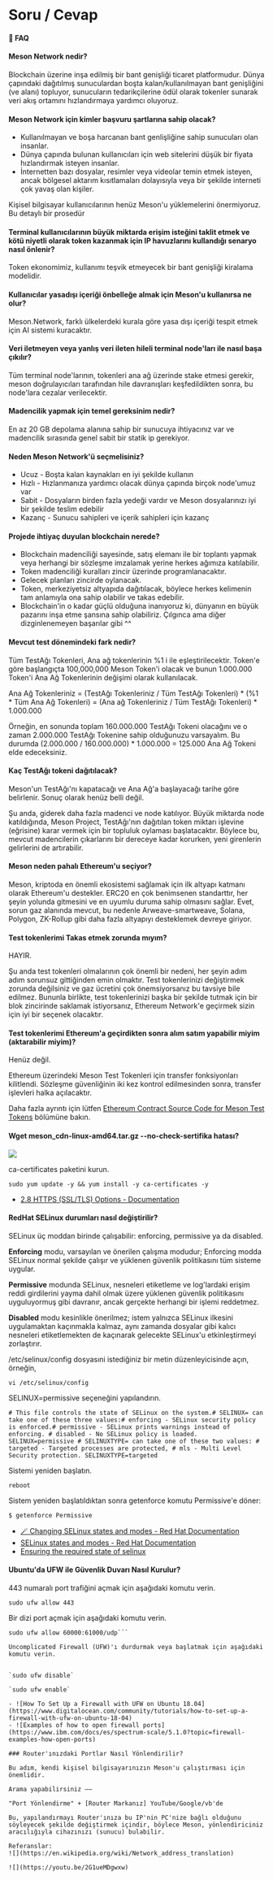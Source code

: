 # Soru / Cevap

#### 🌱 FAQ

#### Meson Network nedir?

Blockchain üzerine inşa edilmiş bir bant genişliği ticaret platformudur. Dünya çapındaki dağıtılmış sunuculardan boşta kalan/kullanılmayan bant genişliğini (ve alanı) topluyor, sunucuların tedarikçilerine ödül olarak tokenler sunarak veri akış ortamını hızlandırmaya yardımcı oluyoruz.

#### Meson Network için kimler başvuru şartlarına sahip olacak?

* Kullanılmayan ve boşa harcanan bant genlişliğine sahip sunucuları olan insanlar.
* Dünya çapında bulunan kullanıcıları için web sitelerini düşük bir fiyata hızlandırmak isteyen insanlar.
* İnternetten bazı dosyalar, resimler veya videolar temin etmek isteyen, ancak bölgesel aktarım kısıtlamaları dolayısıyla veya bir şekilde interneti çok yavaş olan kişiler.

Kişisel bilgisayar kullanıcılarının henüz Meson'u yüklemelerini önermiyoruz. Bu detaylı bir prosedür

#### Terminal kullanıcılarının büyük miktarda erişim isteğini taklit etmek ve kötü niyetli olarak token kazanmak için IP havuzlarını kullandığı senaryo nasıl önlenir?

Token ekonomimiz, kullanımı teşvik etmeyecek bir bant genişliği kiralama modelidir.

#### Kullanıcılar yasadışı içeriği önbelleğe almak için Meson'u kullanırsa ne olur?

Meson.Network, farklı ülkelerdeki kurala göre yasa dışı içeriği tespit etmek için AI sistemi kuracaktır.

#### Veri iletmeyen veya yanlış veri ileten hileli terminal node'ları ile nasıl başa çıkılır?

Tüm terminal node'larının, tokenleri ana ağ üzerinde stake etmesi gerekir, meson doğrulayıcıları tarafından hile davranışları keşfedildikten sonra, bu node'lara cezalar verilecektir.

#### Madencilik yapmak için temel gereksinim nedir?

En az 20 GB depolama alanına sahip bir sunucuya ihtiyacınız var ve madencilik sırasında genel sabit bir statik ip gerekiyor.

#### Neden Meson Network'ü seçmelisiniz?

* Ucuz - Boşta kalan kaynakları en iyi şekilde kullanın
* Hızlı - Hızlanmanıza yardımcı olacak dünya çapında birçok node'umuz var
* Sabit - Dosyaların birden fazla yedeği vardır ve Meson dosyalarınızı iyi bir şekilde teslim edebilir
* Kazanç - Sunucu sahipleri ve içerik sahipleri için kazanç

#### Projede ihtiyaç duyulan blockchain nerede?

* Blockchain madenciliği sayesinde, satış elemanı ile bir toplantı yapmak veya herhangi bir sözleşme imzalamak yerine herkes ağımıza katılabilir.
* Token madenciliği kuralları zincir üzerinde programlanacaktır.
* Gelecek planları zincirde oylanacak.
* Token, merkeziyetsiz altyapıda dağıtılacak, böylece herkes kelimenin tam anlamıyla ona sahip olabilir ve takas edebilir.
* Blockchain'in o kadar güçlü olduğuna inanıyoruz ki, dünyanın en büyük pazarını inşa etme şansına sahip olabiliriz. Çılgınca ama diğer dizginlenemeyen başarılar gibi ^^

#### Mevcut test dönemindeki fark nedir?

Tüm TestAğı Tokenleri, Ana ağ tokenlerinin %1 i ile eşleştirilecektir. Token'e göre başlangıçta 100,000,000 Meson Token'i olacak ve bunun 1.000.000 Token'i Ana Ağ Tokenlerinin değişimi olarak kullanılacak.

Ana Ağ Tokenleriniz = (TestAğı Tokenleriniz / Tüm TestAğı Tokenleri) \* (%1 \* Tüm Ana Ağ Tokenleri) = (Ana ağ Tokenleriniz / Tüm TestAğı Tokenleri) \* 1.000.000

Örneğin, en sonunda toplam 160.000.000 TestAğı Tokeni olacağını ve o zaman 2.000.000 TestAğı Tokenine sahip olduğunuzu varsayalım. Bu durumda (2.000.000 / 160.000.000) \* 1.000.000 = 125.000 Ana Ağ Tokeni elde edeceksiniz.

#### Kaç TestAğı tokeni dağıtılacak?

Meson'un TestAğı'nı kapatacağı ve Ana Ağ'a başlayacağı tarihe göre belirlenir. Sonuç olarak henüz belli değil.

Şu anda, giderek daha fazla madenci ve node katılıyor. Büyük miktarda node katıldığında, Meson Project, TestAğı'nın dağıtılan token miktarı işlevine (eğrisine) karar vermek için bir topluluk oylaması başlatacaktır. Böylece bu, mevcut madencilerin çıkarlarını bir dereceye kadar korurken, yeni girenlerin gelirlerini de artırabilir.

#### Meson neden pahalı Ethereum'u seçiyor?

Meson, kriptoda en önemli ekosistemi sağlamak için ilk altyapı katmanı olarak Ethereum'u destekler. ERC20 en çok benimsenen standarttır, her şeyin yolunda gitmesini ve en uyumlu duruma sahip olmasını sağlar. Evet, sorun gaz alanında mevcut, bu nedenle Arweave-smartweave, Solana, Polygon, ZK-Rollup gibi daha fazla altyapıyı desteklemek devreye giriyor.

#### Test tokenlerimi Takas etmek zorunda mıyım?

HAYIR.

Şu anda test tokenleri olmalarının çok önemli bir nedeni, her şeyin adım adım sorunsuz gittiğinden emin olmaktır. Test tokenlerinizi değiştirmek zorunda değilsiniz ve gaz ücretini çok önemsiyorsanız bu tavsiye bile edilmez. Bununla birlikte, test tokenlerinizi başka bir şekilde tutmak için bir blok zincirinde saklamak istiyorsanız, Ethereum Network'e geçirmek sizin için iyi bir seçenek olacaktır.

#### Test tokenlerimi Ethereum'a geçirdikten sonra alım satım yapabilir miyim (aktarabilir miyim)?

Henüz değil.

Ethereum üzerindeki Meson Test Tokenleri için transfer fonksiyonları kilitlendi. Sözleşme güvenliğinin iki kez kontrol edilmesinden sonra, transfer işlevleri halka açılacaktır.

Daha fazla ayrıntı için lütfen [Ethereum Contract Source Code for Meson Test Tokens](https://etherscan.io/address/0x318b13467537f58890002847fe71eb2a74b6a5a5#code) bölümüne bakın.

#### Wget meson\_cdn-linux-amd64.tar.gz --no-check-sertifika hatası?

![](https://docs.meson.network/assets/wget-error.b6fa20cf.png)

ca-certificates paketini kurun.

`sudo yum update -y && yum install -y ca-certificates -y`

* [2.8 HTTPS (SSL/TLS) Options - Documentation](https://www.gnu.org/software/wget/manual/html\_node/HTTPS-\_0028SSL\_002fTLS\_0029-Options.html)

#### RedHat SELinux durumları nasıl değiştirilir?

SELinux üç moddan birinde çalışabilir: enforcing, permissive ya da disabled.

**Enforcing** modu, varsayılan ve önerilen çalışma modudur; Enforcing modda SELinux normal şekilde çalışır ve yüklenen güvenlik politikasını tüm sisteme uygular.

**Permissive** modunda SELinux, nesneleri etiketleme ve log'lardaki erişim reddi girdilerini yayma dahil olmak üzere yüklenen güvenlik politikasını uyguluyormuş gibi davranır, ancak gerçekte herhangi bir işlemi reddetmez.

**Disabled** modu kesinlikle önerilmez; istem yalnızca SELinux ilkesini uygulamaktan kaçınmakla kalmaz, aynı zamanda dosyalar gibi kalıcı nesneleri etiketlemekten de kaçınarak gelecekte SELinux'u etkinleştirmeyi zorlaştırır.

&#x20;/etc/selinux/config dosyasıni istediğiniz bir metin düzenleyicisinde açın, örneğin,

`vi /etc/selinux/config`

SELINUX=permissive seçeneğini yapılandırın.

`# This file controls the state of SELinux on the system.# SELINUX= can take one of these three values:# enforcing - SELinux security policy is enforced.# permissive - SELinux prints warnings instead of enforcing. # disabled - No SELinux policy is loaded. SELINUX=permissive # SELINUXTYPE= can take one of these two values: # targeted - Targeted processes are protected, # mls - Multi Level Security protection. SELINUXTYPE=targeted`

Sistemi yeniden başlatın.

`reboot`

Sistem yeniden başlatıldıktan sonra getenforce komutu Permissive'e döner:

`$ getenforce Permissive`

* [🪄 Changing SELinux states and modes - Red Hat Documentation](https://access.redhat.com/documentation/en-us/red\_hat\_enterprise\_linux/8/html/using\_selinux/changing-selinux-states-and-modes\_using-selinux)
* [SELinux states and modes - Red Hat Documentation](https://access.redhat.com/documentation/en-us/red\_hat\_enterprise\_linux/8/html/using\_selinux/getting-started-with-selinux\_using-selinux)
* [Ensuring the required state of selinux](https://access.redhat.com/documentation/en-us/red\_hat\_enterprise\_linux/8/html/configuring\_basic\_system\_settings/assembly\_configuring-system-security\_configuring-basic-system-settings#proc\_ensuring-the-required-state-of-selinux\_assembly\_configuring-system-security)

#### Ubuntu'da UFW ile Güvenlik Duvarı Nasıl Kurulur?

443 numaralı port trafiğini açmak için aşağıdaki komutu verin.

`sudo ufw allow 443`

Bir dizi port açmak için aşağıdaki komutu verin.

````
sudo ufw allow 60000:61000/udp```

Uncomplicated Firewall (UFW)'ı durdurmak veya başlatmak için aşağıdaki komutu verin.


`sudo ufw disable`

`sudo ufw enable`

- ![How To Set Up a Firewall with UFW on Ubuntu 18.04](https://www.digitalocean.com/community/tutorials/how-to-set-up-a-firewall-with-ufw-on-ubuntu-18-04)
- ![Examples of how to open firewall ports](https://www.ibm.com/docs/es/spectrum-scale/5.1.0?topic=firewall-examples-how-open-ports)

### Router'ınızdaki Portlar Nasıl Yönlendirilir?

Bu adım, kendi kişisel bilgisayarınızın Meson'u çalıştırması için önemlidir.

Arama yapabilirsiniz ——

"Port Yönlendirme" + [Router Markanız] YouTube/Google/vb'de

Bu, yapılandırmayı Router'ınıza bu IP'nin PC'nize bağlı olduğunu söyleyecek şekilde değiştirmek içindir, böylece Meson, yönlendiriciniz aracılığıyla cihazınızı (sunucu) bulabilir.

Referanslar:
![](https://en.wikipedia.org/wiki/Network_address_translation)

![](https://youtu.be/2G1ueMDgwxw)





````
